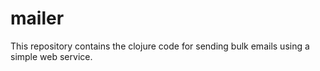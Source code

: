 # mailer
This repository contains the clojure code for sending bulk emails using a simple web service.

